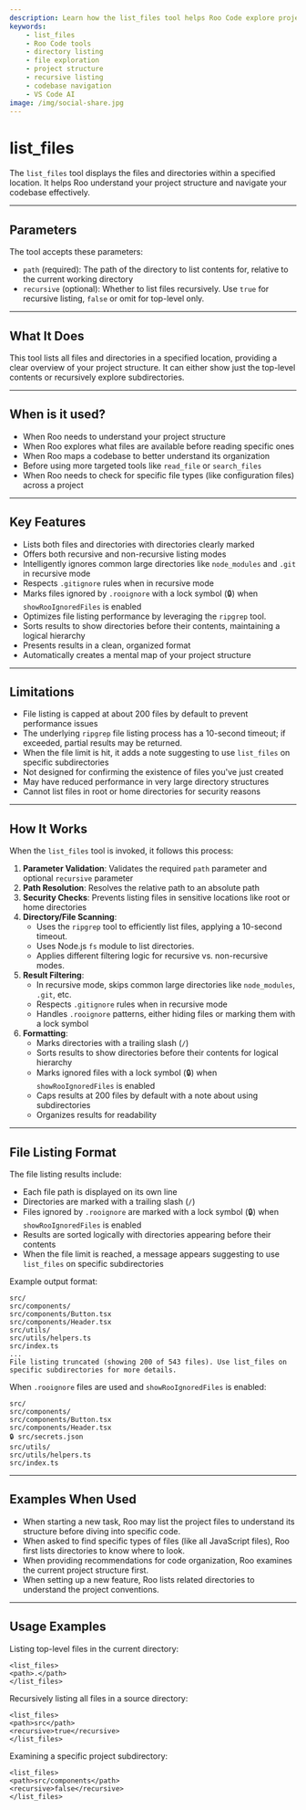 ```yaml
---
description: Learn how the list_files tool helps Roo Code explore project structures, list directories, and navigate codebases with recursive and filtered listing capabilities.
keywords:
    - list_files
    - Roo Code tools
    - directory listing
    - file exploration
    - project structure
    - recursive listing
    - codebase navigation
    - VS Code AI
image: /img/social-share.jpg
---
```


# list_files

The `list_files` tool displays the files and directories within a specified location. It helps Roo understand your project structure and navigate your codebase effectively.

---

## Parameters

The tool accepts these parameters:

- `path` (required): The path of the directory to list contents for, relative to the current working directory
- `recursive` (optional): Whether to list files recursively. Use `true` for recursive listing, `false` or omit for top-level only.

---

## What It Does

This tool lists all files and directories in a specified location, providing a clear overview of your project structure. It can either show just the top-level contents or recursively explore subdirectories.

---

## When is it used?

- When Roo needs to understand your project structure
- When Roo explores what files are available before reading specific ones
- When Roo maps a codebase to better understand its organization
- Before using more targeted tools like `read_file` or `search_files`
- When Roo needs to check for specific file types (like configuration files) across a project

---

## Key Features

- Lists both files and directories with directories clearly marked
- Offers both recursive and non-recursive listing modes
- Intelligently ignores common large directories like `node_modules` and `.git` in recursive mode
- Respects `.gitignore` rules when in recursive mode
- Marks files ignored by `.rooignore` with a lock symbol (🔒) when `showRooIgnoredFiles` is enabled
- Optimizes file listing performance by leveraging the `ripgrep` tool.
- Sorts results to show directories before their contents, maintaining a logical hierarchy
- Presents results in a clean, organized format
- Automatically creates a mental map of your project structure

---

## Limitations

- File listing is capped at about 200 files by default to prevent performance issues
- The underlying `ripgrep` file listing process has a 10-second timeout; if exceeded, partial results may be returned.
- When the file limit is hit, it adds a note suggesting to use `list_files` on specific subdirectories
- Not designed for confirming the existence of files you've just created
- May have reduced performance in very large directory structures
- Cannot list files in root or home directories for security reasons

---

## How It Works

When the `list_files` tool is invoked, it follows this process:

1. **Parameter Validation**: Validates the required `path` parameter and optional `recursive` parameter
2. **Path Resolution**: Resolves the relative path to an absolute path
3. **Security Checks**: Prevents listing files in sensitive locations like root or home directories
4. **Directory/File Scanning**:
    - Uses the `ripgrep` tool to efficiently list files, applying a 10-second timeout.
    - Uses Node.js `fs` module to list directories.
    - Applies different filtering logic for recursive vs. non-recursive modes.
5. **Result Filtering**:
    - In recursive mode, skips common large directories like `node_modules`, `.git`, etc.
    - Respects `.gitignore` rules when in recursive mode
    - Handles `.rooignore` patterns, either hiding files or marking them with a lock symbol
6. **Formatting**:
    - Marks directories with a trailing slash (`/`)
    - Sorts results to show directories before their contents for logical hierarchy
    - Marks ignored files with a lock symbol (🔒) when `showRooIgnoredFiles` is enabled
    - Caps results at 200 files by default with a note about using subdirectories
    - Organizes results for readability

---

## File Listing Format

The file listing results include:

- Each file path is displayed on its own line
- Directories are marked with a trailing slash (`/`)
- Files ignored by `.rooignore` are marked with a lock symbol (🔒) when `showRooIgnoredFiles` is enabled
- Results are sorted logically with directories appearing before their contents
- When the file limit is reached, a message appears suggesting to use `list_files` on specific subdirectories

Example output format:

```
src/
src/components/
src/components/Button.tsx
src/components/Header.tsx
src/utils/
src/utils/helpers.ts
src/index.ts
...
File listing truncated (showing 200 of 543 files). Use list_files on specific subdirectories for more details.
```

When `.rooignore` files are used and `showRooIgnoredFiles` is enabled:

```
src/
src/components/
src/components/Button.tsx
src/components/Header.tsx
🔒 src/secrets.json
src/utils/
src/utils/helpers.ts
src/index.ts
```

---

## Examples When Used

- When starting a new task, Roo may list the project files to understand its structure before diving into specific code.
- When asked to find specific types of files (like all JavaScript files), Roo first lists directories to know where to look.
- When providing recommendations for code organization, Roo examines the current project structure first.
- When setting up a new feature, Roo lists related directories to understand the project conventions.

---

## Usage Examples

Listing top-level files in the current directory:

```
<list_files>
<path>.</path>
</list_files>
```

Recursively listing all files in a source directory:

```
<list_files>
<path>src</path>
<recursive>true</recursive>
</list_files>
```

Examining a specific project subdirectory:

```
<list_files>
<path>src/components</path>
<recursive>false</recursive>
</list_files>
```
